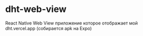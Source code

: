 # dht-web-view
React Native Web View приложение которое отображает мой dht.vercel.app (собирается apk на Expo)
